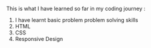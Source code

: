 This is what I have learned so far in my coding journey :

1. I have learnt basic problem problem solving skills
2. HTML
3. CSS
4. Responsive Design